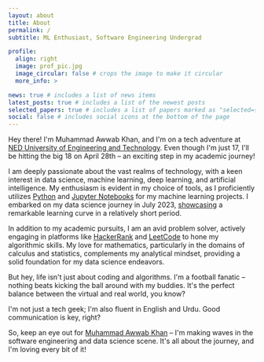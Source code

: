 ```yaml
---
layout: about
title: About
permalink: /
subtitle: ML Enthusiast, Software Engineering Undergrad

profile:
  align: right
  image: prof_pic.jpg
  image_circular: false # crops the image to make it circular
  more_info: >

news: true # includes a list of news items
latest_posts: true # includes a list of the newest posts
selected_papers: true # includes a list of papers marked as "selected={true}"
social: false # includes social icons at the bottom of the page
---
```


Hey there! I'm Muhammad Awwab Khan, and I'm on a tech adventure at [NED University of Engineering and Technology](https://www.neduet.edu.pk/). Even though I'm just 17, I'll be hitting the big 18 on April 28th – an exciting step in my academic journey!

I am deeply passionate about the vast realms of technology, with a keen interest in data science, machine learning, deep learning, and artificial intelligence. My enthusiasm is evident in my choice of tools, as I proficiently utilizes [Python](https://www.python.org/) and [Jupyter Notebooks](https://jupyter.org/) for my machine learning projects. I embarked on my data science journey in July 2023, [showcasing](https://www.datacamp.com/portfolio/marhamkhank) a remarkable learning curve in a relatively short period. 

In addition to my academic pursuits, I am an avid problem solver, actively engaging in platforms like [HackerRank](https://www.hackerrank.com/profile/mawwabkhank2006) and [LeetCode](https://leetcode.com/mawwabkhank2006/) to hone my algorithmic skills. My love for mathematics, particularly in the domains of calculus and statistics, complements my analytical mindset, providing a solid foundation for my data science endeavors.

But hey, life isn't just about coding and algorithms. I'm a football fanatic – nothing beats kicking the ball around with my buddies. It's the perfect balance between the virtual and real world, you know?

I'm not just a tech geek; I'm also fluent in English and Urdu. Good communication is key, right?

So, keep an eye out for [Muhammad Awwab Khan](https://www.linkedin.com/in/muhammad-awwab-khan/) – I'm making waves in the software engineering and data science scene. It's all about the journey, and I'm loving every bit of it!
